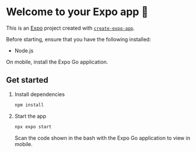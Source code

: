 # Welcome to your Expo app 👋

This is an [Expo](https://expo.dev) project created with [`create-expo-app`](https://www.npmjs.com/package/create-expo-app).

Before starting, ensure that you have the following installed:
- Node.js

On mobile, install the Expo Go application.

## Get started

1. Install dependencies

   ```bash
   npm install
   ```

2. Start the app

   ```bash
   npx expo start
   ```

   Scan the code shown in the bash with the Expo Go application to view in mobile.
